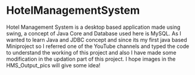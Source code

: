 # HotelManagementSystem
Hotel Management System is a desktop based application made using swing, a concept of Java Core and Database used here is MySQL. As I wanted to learn Java and JDBC concept and since its my first java based Miniproject so I referred one of the YouTube channels and typed the code to understand the working of this project and also I have made some modification in the updation part of this project. I hope images in the HMS_Output_pics will give some idea!

